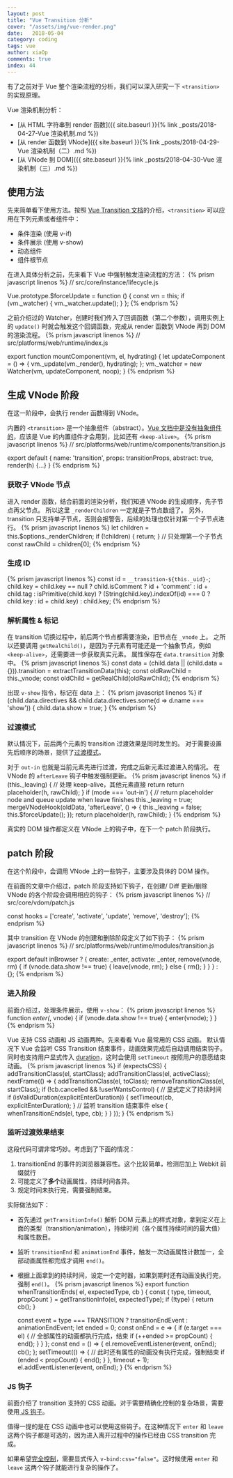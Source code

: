 ```yaml
---
layout: post
title: "Vue Transition 分析"
cover: "/assets/img/vue-render.png"
date:   2018-05-04
category: coding
tags: vue
author: xiaOp
comments: true
index: 44
---
```


有了之前对于 Vue 整个渲染流程的分析，我们可以深入研究一下 `<transition>` 的实现原理。

Vue 渲染机制分析：
* [从 HTML 字符串到 render 函数]({{ site.baseurl }}{% link _posts/2018-04-27-Vue 渲染机制.md %})
* [从 render 函数到 VNode]({{ site.baseurl }}{% link _posts/2018-04-29-Vue 渲染机制（二）.md %})
* [从 VNode 到 DOM]({{ site.baseurl }}{% link _posts/2018-04-30-Vue 渲染机制（三）.md %})

## 使用方法

先来简单看下使用方法。按照 [Vue Transition 文档](https://vuejs.org/v2/guide/transitions.html)的介绍，`<transition>` 可以应用在下列元素或者组件中：
* 条件渲染 (使用 v-if)
* 条件展示 (使用 v-show)
* 动态组件
* 组件根节点

在进入具体分析之前，先来看下 Vue 中强制触发渲染流程的方法：
{% prism javascript linenos %}
// src/core/instance/lifecycle.js

Vue.prototype.$forceUpdate = function () {
    const vm = this;
    if (vm._watcher) {
        vm._watcher.update();
    }
};
{% endprism %}

之前介绍过的 Watcher，创建时我们传入了回调函数（第二个参数），调用实例上的 `update()` 时就会触发这个回调函数，完成从 render 函数到 VNode 再到 DOM 的渲染流程。
{% prism javascript linenos %}
// src/platforms/web/runtime/index.js

export function mountComponent(vm, el, hydrating) {
    let updateComponent = () => {
        vm._update(vm._render(), hydrating);
    };
    vm._watcher = new Watcher(vm, updateComponent, noop);
}
{% endprism %}

## 生成 VNode 阶段

在这一阶段中，会执行 render 函数得到 VNode。

内置的 `<transition>` 是一个抽象组件（abstract）。[Vue 文档中是没有抽象组件的](https://github.com/vuejs/vuejs.org/issues/720)，应该是 Vue 的内置组件才会用到，比如还有 `<keep-alive>`。
{% prism javascript linenos %}
// src/platforms/web/runtime/components/transition.js

export default {
    name: 'transition',
    props: transitionProps,
    abstract: true,
    render(h) {...}
}
{% endprism %}

### 获取子 VNode 节点

进入 render 函数，结合前面的渲染分析，我们知道 VNode 的生成顺序，先子节点再父节点。
所以这里 `_renderChildren` 一定就是子节点数组了。
另外，transition 只支持单子节点，否则会报警告，后续的处理也仅针对第一个子节点进行。
{% prism javascript linenos %}
let children = this.$options._renderChildren;
if (!children) {
    return;
}
// 只处理第一个子节点
const rawChild = children[0];
{% endprism %}

### 生成 ID

{% prism javascript linenos %}
const id = `__transition-${this._uid}-`;
    child.key = child.key == null
        ? child.isComment
            ? id + 'comment'
            : id + child.tag
        : isPrimitive(child.key)
            ? (String(child.key).indexOf(id) === 0 ? child.key : id + child.key)
            : child.key;
{% endprism %}

### 解析属性 & 标记

在 transition 切换过程中，前后两个节点都需要渲染，旧节点在 `_vnode` 上。
之所以还要调用 `getRealChild()`，是因为子元素有可能还是一个抽象节点，例如 `<keep-alive>`，还需要进一步获取真实元素。
属性保存在 `data.transition` 对象中。
{% prism javascript linenos %}
const data = (child.data || (child.data = {})).transition = extractTransitionData(this);
const oldRawChild = this._vnode;
const oldChild = getRealChild(oldRawChild);
{% endprism %}

出现 `v-show` 指令，标记在 data 上：
{% prism javascript linenos %}
if (child.data.directives && child.data.directives.some(d => d.name === 'show')) {
    child.data.show = true;
}
{% endprism %}

### 过渡模式

默认情况下，前后两个元素的 transition 过渡效果是同时发生的。
对于需要设置先后顺序的场景，提供了[过渡模式](https://cn.vuejs.org/v2/guide/transitions.html#%E8%BF%87%E6%B8%A1%E6%A8%A1%E5%BC%8F)。

对于 `out-in` 也就是当前元素先进行过渡，完成之后新元素过渡进入的情况。
在 VNode 的 `afterLeave` 钩子中触发强制更新。
{% prism javascript linenos %}
if (this._leaving) {
    // 处理 keep-alive，其他元素直接 return
    return placeholder(h, rawChild);
}
if (mode === 'out-in') {
    // return placeholder node and queue update when leave finishes
    this._leaving = true;
    mergeVNodeHook(oldData, 'afterLeave', () => {
        this._leaving = false;
        this.$forceUpdate();
    });
    return placeholder(h, rawChild);
}
{% endprism %}

真实的 DOM 操作都定义在 VNode 上的钩子中，在下一个 patch 阶段执行。

## patch 阶段

在这个阶段中，会调用 VNode 上的一些钩子，主要涉及具体的 DOM 操作。

在前面的文章中介绍过，patch 阶段支持如下钩子，在创建/ Diff 更新/删除 VNode 的各个阶段会调用相应的钩子：
{% prism javascript linenos %}
// src/core/vdom/patch.js

const hooks = ['create', 'activate', 'update', 'remove', 'destroy'];
{% endprism %}

其中 transition 在 VNode 的创建和删除阶段定义了如下钩子：
{% prism javascript linenos %}
// src/platforms/web/runtime/modules/transition.js

export default inBrowser ? {
    create: _enter,
    activate: _enter,
    remove(vnode, rm) {
        if (vnode.data.show !== true) {
            leave(vnode, rm);
        }
        else {
            rm();
        }
    }
} : {};
{% endprism %}

### 进入阶段

前面介绍过，处理条件展示，使用 `v-show`：
{% prism javascript linenos %}
function _enter(_, vnode) {
    if (vnode.data.show !== true) {
        enter(vnode);
    }
}
{% endprism %}

Vue 支持 CSS 动画和 JS 动画两种。先来看看 Vue 最常用的 CSS 动画。
默认情况下 Vue 会监听 CSS Transition 结束事件，动画效果完成后自动调用结束钩子。同时也支持用户显式传入 [duration](https://cn.vuejs.org/v2/guide/transitions.html#%E6%98%BE%E6%80%A7%E7%9A%84%E8%BF%87%E6%B8%A1%E6%8C%81%E7%BB%AD%E6%97%B6%E9%97%B4)，这时会使用 `setTimeout` 按照用户的意愿结束动画。
{% prism javascript linenos %}
if (expectsCSS) {
    addTransitionClass(el, startClass);
    addTransitionClass(el, activeClass);
    nextFrame(() => {
        addTransitionClass(el, toClass);
        removeTransitionClass(el, startClass);
        if (!cb.cancelled && !userWantsControl) {
            // 显式定义了持续时间
            if (isValidDuration(explicitEnterDuration)) {
                setTimeout(cb, explicitEnterDuration);
            }
            // 监听 transition 结束事件
            else {
                whenTransitionEnds(el, type, cb);
            }
        }
    });
}
{% endprism %}

### 监听过渡效果结束

这段代码可谓非常巧妙。考虑到了下面的情况：
1. transitionEnd 的事件的浏览器兼容性。这个比较简单，检测后加上 Webkit 前缀就行
2. 可能定义了**多个**动画属性，持续时间各异。
3. 规定时间未执行完，需要强制结束。

实际做法如下：
* 首先通过 `getTransitionInfo()` 解析 DOM 元素上的样式对象，拿到定义在上面的类型（transition/animation），持续时间（各个属性持续时间的最大值）和属性数目。
* 监听 `transitionEnd` 和 `animationEnd` 事件，触发一次动画属性计数加一，全部动画属性都完成才调用 `end()`。
* 根据上面拿到的持续时间，设定一个定时器，如果到期时还有动画没执行完，强制 `end()`。
{% prism javascript linenos %}
export function whenTransitionEnds(
    el,
    expectedType,
    cb
) {
    const {
        type,
        timeout,
        propCount
    } = getTransitionInfo(el, expectedType);
    if (!type) {
        return cb();
    }

    const event = type === TRANSITION ? transitionEndEvent : animationEndEvent;
    let ended = 0;
    const onEnd = e => {
        if (e.target === el) {
            // 全部属性的动画都执行完成，结束
            if (++ended >= propCount) {
                end();
            }
        }
    };
    const end = () => {
        el.removeEventListener(event, onEnd);
        cb();
    };
    setTimeout(() => {
        // 此时还有属性的动画没有执行完成，强制结束
        if (ended < propCount) {
            end();
        }
    }, timeout + 1);
    el.addEventListener(event, onEnd);
}
{% endprism %}

### JS 钩子

前面介绍了 transition 支持的 CSS 动画。对于需要精确化控制的复杂场景，需要使用[ JS 钩子](https://cn.vuejs.org/v2/guide/transitions.html#JavaScript-%E9%92%A9%E5%AD%90)。

值得一提的是在 CSS 动画中也可以使用这些钩子。在这种情况下 `enter` 和 `leave` 这两个钩子都是可选的，因为进入离开过程中的操作已经由 CSS transition 完成。

如果希望[完全控制](https://cn.vuejs.org/v2/guide/transitions.html#JavaScript-%E9%92%A9%E5%AD%90)，需要显式传入 `v-bind:css="false"`。这时候使用 `enter` 和 `leave` 这两个钩子就能进行复杂的操作了。
